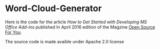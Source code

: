 # Word-Cloud-Generator

Here is the code for the article *How to Get Started with Developing MS Office Add-ins* published In April 2016 edition of the Magzine [Open Source For You][1].

The source code is made avaible under Apache 2.0 license


[1]: http://opensourceforu.com/
